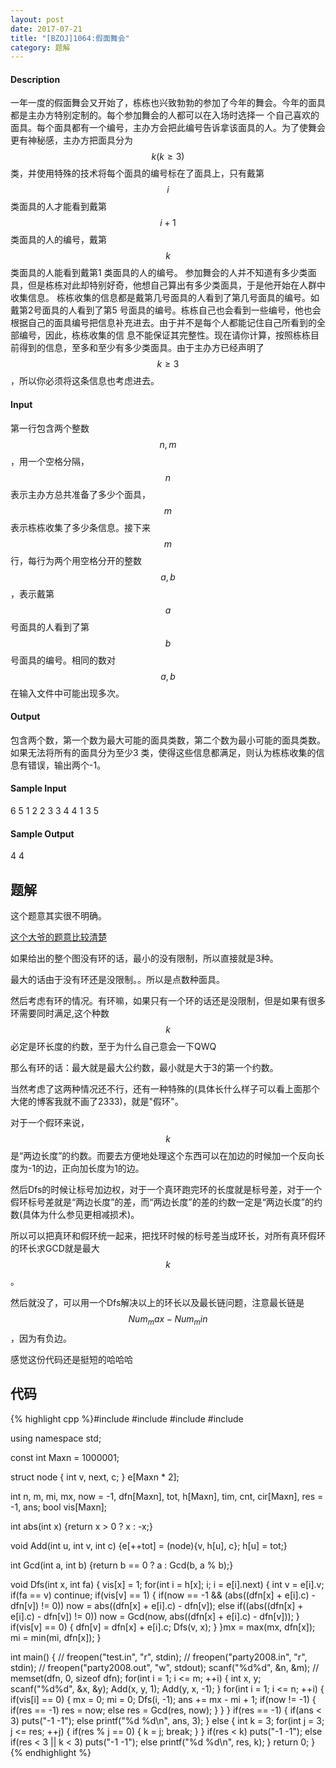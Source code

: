 ```yaml
---
layout: post
date: 2017-07-21
title: "[BZOJ]1064:假面舞会"
category: 题解
---
```

#### Description
一年一度的假面舞会又开始了，栋栋也兴致勃勃的参加了今年的舞会。今年的面具都是主办方特别定制的。每个参加舞会的人都可以在入场时选择一 个自己喜欢的面具。每个面具都有一个编号，主办方会把此编号告诉拿该面具的人。为了使舞会更有神秘感，主办方把面具分为$$k(k≥3)$$类，并使用特殊的技术将每个面具的编号标在了面具上，只有戴第$$i$$类面具的人才能看到戴第$$i+1$$类面具的人的编号，戴第$$k$$类面具的人能看到戴第1 类面具的人的编号。 参加舞会的人并不知道有多少类面具，但是栋栋对此却特别好奇，他想自己算出有多少类面具，于是他开始在人群中收集信息。 栋栋收集的信息都是戴第几号面具的人看到了第几号面具的编号。如戴第2号面具的人看到了第5 号面具的编号。栋栋自己也会看到一些编号，他也会根据自己的面具编号把信息补充进去。由于并不是每个人都能记住自己所看到的全部编号，因此，栋栋收集的信 息不能保证其完整性。现在请你计算，按照栋栋目前得到的信息，至多和至少有多少类面具。由于主办方已经声明了$$k≥3$$，所以你必须将这条信息也考虑进去。
#### Input
第一行包含两个整数$$n, m$$，用一个空格分隔，$$n$$ 表示主办方总共准备了多少个面具，$$m$$ 表示栋栋收集了多少条信息。接下来$$m$$ 行，每行为两个用空格分开的整数$$a, b$$，表示戴第$$a$$ 号面具的人看到了第$$b$$ 号面具的编号。相同的数对$$a, b$$ 在输入文件中可能出现多次。
#### Output
包含两个数，第一个数为最大可能的面具类数，第二个数为最小可能的面具类数。如果无法将所有的面具分为至少3 类，使得这些信息都满足，则认为栋栋收集的信息有错误，输出两个-1。
#### Sample Input
6 5
1 2
2 3
3 4
4 1
3 5
#### Sample Output
4 4
## 题解
这个题意其实很不明确。

[这个大爷的题意比较清楚](http://blog.csdn.net/qpswwww/article/details/44044229)

如果给出的整个图没有环的话，最小的没有限制，所以直接就是3种。

最大的话由于没有环还是没限制。。所以是点数种面具。

然后考虑有环的情况。有环嘛，如果只有一个环的话还是没限制，但是如果有很多环需要同时满足,这个种数$$k$$必定是环长度的约数，至于为什么自己意会一下QWQ

那么有环的话：最大就是最大公约数，最小就是大于3的第一个约数。

当然考虑了这两种情况还不行，还有一种特殊的(具体长什么样子可以看上面那个大佬的博客我就不画了2333)，就是"假环"。

对于一个假环来说，$$k$$是“两边长度”的约数。而要去方便地处理这个东西可以在加边的时候加一个反向长度为-1的边，正向加长度为1的边。

然后Dfs的时候让标号加边权，对于一个真环跑完环的长度就是标号差，对于一个假环标号差就是“两边长度”的差，而“两边长度”的差的约数一定是“两边长度”的约数(具体为什么参见更相减损术)。

所以可以把真环和假环统一起来，把找环时候的标号差当成环长，对所有真环假环的环长求GCD就是最大$$k$$。

然后就没了，可以用一个Dfs解决以上的环长以及最长链问题，注意最长链是$$Num_max - Num_min$$，因为有负边。

感觉这份代码还是挺短的哈哈哈

## 代码
{% highlight cpp %}#include <cmath>
#include <cstdio>
#include <cstring>
#include <iostream>

using namespace std;

const int Maxn = 1000001;

struct node {
	int v, next, c;	
} e[Maxn * 2];

int n, m, mi, mx, now = -1, dfn[Maxn], tot, h[Maxn], tim, cnt, cir[Maxn], res = -1, ans;
bool vis[Maxn];

int abs(int x) {return x > 0 ? x : -x;}

void Add(int u, int v, int c) {e[++tot] = (node){v, h[u], c}; h[u] = tot;}

int Gcd(int a, int b) {return b == 0 ? a : Gcd(b, a % b);}

void Dfs(int x, int fa) {
	vis[x] = 1;
	for(int i = h[x]; i; i = e[i].next) {
		int v = e[i].v;
		if(fa == v) continue;
		if(vis[v] == 1) {
			if(now == -1 && (abs((dfn[x] + e[i].c) - dfn[v]) != 0)) now = abs((dfn[x] + e[i].c) - dfn[v]);
			else if((abs((dfn[x] + e[i].c) - dfn[v]) != 0)) now = Gcd(now, abs((dfn[x] + e[i].c) - dfn[v]));
		}
		if(vis[v] == 0) {
			dfn[v] = dfn[x] + e[i].c;
			Dfs(v, x);
		}
	}mx = max(mx, dfn[x]); mi = min(mi, dfn[x]);
}

int main() {
//	freopen("test.in", "r", stdin);
//	freopen("party2008.in", "r", stdin);
//	freopen("party2008.out", "w", stdout);
	scanf("%d%d", &n, &m);
//	memset(dfn, 0, sizeof dfn);
	for(int i = 1; i <= m; ++i) {
		int x, y; scanf("%d%d", &x, &y);
		Add(x, y, 1); Add(y, x, -1);
	}
	for(int i = 1; i <= n; ++i) {
		if(vis[i] == 0) {
			mx = 0; mi = 0;
			Dfs(i, -1);
			ans += mx - mi + 1;
			if(now != -1) {
				if(res == -1) res = now;
				else res = Gcd(res, now);
			}
		}
	}
	if(res == -1) {
		if(ans < 3) puts("-1 -1");
		else printf("%d %d\n", ans, 3);
	}
	else {
		int k = 3;
		for(int j = 3; j <= res; ++j) {
			if(res % j == 0) {
				k = j;
				break;
			}
		}
		if(res < k) puts("-1 -1");
		else if(res < 3 || k < 3) puts("-1 -1");
		else printf("%d %d\n", res, k);
	}
	return 0;
}
{% endhighlight %}
